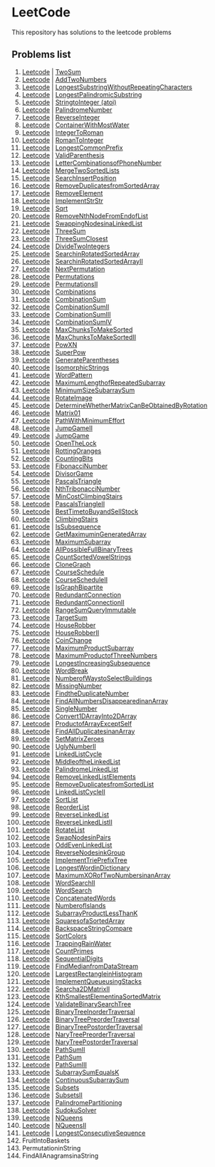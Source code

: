 # LeetCode

This repository has solutions to the leetcode problems

## Problems list

1. [Leetcode](https://leetcode.com/problems/two-sum) | [TwoSum](TwoSum.java)
2. [Leetcode](https://leetcode.com/problems/add-two-numbers) | [AddTwoNumbers](AddTwoNumbers.java)
3. [Leetcode](https://leetcode.com/problems/longest-substring-without-repeating-characters)
   | [LongestSubstringWithoutRepeatingCharacters](LongestSubstringWithoutRepeatingCharacters.java)
4. [Leetcode](https://leetcode.com/problems/longest-palindromic-substring)
   | [LongestPalindromicSubstring](LongestPalindromicSubstring.java)
5. [Leetcode](https://leetcode.com/problems/string-to-integer-atoi/) | [StringtoInteger (atoi)](StringtoInteger.java)
6. [Leetcode](https://leetcode.com/problems/palindrome-number) | [PalindromeNumber](PalindromeNumber.java)
7. [Leetcode](https://leetcode.com/problems/reverse-integer/) | [ReverseInteger](ReverseInteger.java)
8. [Leetcode](https://leetcode.com/problems/container-with-most-water)
   | [ContainerWithMostWater](ContainerWithMostWater.java)
9. [Leetcode](https://leetcode.com/problems/integer-to-roman/) | [IntegerToRoman](IntegerToRoman.java)
10. [Leetcode](https://leetcode.com/problems/roman-to-integer/) | [RomanToInteger](RomanToInteger.java)
11. [Leetcode](https://leetcode.com/problems/longest-common-prefix/) | [LongestCommonPrefix](LongestCommonPrefix.java)
12. [Leetcode](https://leetcode.com/problems/valid-parentheses/) | [ValidParenthesis](ValidParenthesis.java)
13. [Leetcode](https://leetcode.com/problems/letter-combinations-of-a-phone-number/)
    | [LetterCombinationsofPhoneNumber](LetterCombinationsofPhoneNumber.java)
14. [Leetcode](https://leetcode.com/problems/merge-two-sorted-lists/) | [MergeTwoSortedLists](MergeTwoSortedLists.java)
15. [Leetcode](https://leetcode.com/problems/search-insert-position/)
    | [SearchInsertPosition](SearchInsertPosition.java)
16. [Leetcode](https://leetcode.com/problems/remove-duplicates-from-sorted-array/)
    | [RemoveDuplicatesfromSortedArray](RemoveDuplicatesfromSortedArray.java)
17. [Leetcode](https://leetcode.com/problems/remove-element/) | [RemoveElement](RemoveElement.java)
18. [Leetcode](https://leetcode.com/problems/implement-strstr/) | [ImplementStrStr](ImplementStrStr.java)
19. [Leetcode](https://leetcode.com/problems/sqrtx/) | [Sqrt](Sqrt.java)
20. [Leetcode](https://leetcode.com/problems/remove-nth-node-from-end-of-list/)
    | [RemoveNthNodeFromEndofList](RemoveNthNodeFromEndofList.java)
21. [Leetcode](https://leetcode.com/problems/swapping-nodes-in-a-linked-list/)
    | [SwappingNodesinaLinkedList](SwappingNodesinaLinkedList.java)
22. [Leetcode](https://leetcode.com/problems/3sum/) | [ThreeSum](ThreeSum.java)
23. [Leetcode](https://leetcode.com/problems/3sum-closest/) | [ThreeSumClosest](ThreeSumClosest.java)
24. [Leetcode](https://leetcode.com/problems/divide-two-integers/) | [DivideTwoIntegers](DivideTwoIntegers.java)
25. [Leetcode](https://leetcode.com/problems/search-in-rotated-sorted-array/)
    | [SearchinRotatedSortedArray](SearchinRotatedSortedArray.java)
26. [Leetcode](https://leetcode.com/problems/search-in-rotated-sorted-array-ii/)
    | [SearchinRotatedSortedArrayII](SearchinRotatedSortedArrayII.java)
27. [Leetcode](https://leetcode.com/problems/next-permutation/) | [NextPermutation](NextPermutation.java)
28. [Leetcode](https://leetcode.com/problems/permutations/) | [Permutations](Permutations.java)
29. [Leetcode](https://leetcode.com/problems/permutations-ii/) | [PermutationsII](PermutationsII.java)
30. [Leetcode](https://leetcode.com/problems/combinations/) | [Combinations](Combinations.java)
31. [Leetcode](https://leetcode.com/problems/combination-sum/) | [CombinationSum](CombinationSum.java)
32. [Leetcode](https://leetcode.com/problems/combination-sum-ii/) | [CombinationSumII](CombinationSumII.java)
33. [Leetcode](https://leetcode.com/problems/combination-sum-iii/) | [CombinationSumIII](CombinationSumIII.java)
34. [Leetcode](https://leetcode.com/problems/combination-sum-iv/) | [CombinationSumIV](CombinationSumIV.java)
35. [Leetcode](https://leetcode.com/problems/max-chunks-to-make-sorted/)
    | [MaxChunksToMakeSorted](MaxChunksToMakeSorted.java)
36. [Leetcode](https://leetcode.com/problems/max-chunks-to-make-sorted-ii/)
    | [MaxChunksToMakeSortedII](MaxChunksToMakeSortedII.java)
37. [Leetcode](https://leetcode.com/problems/powx-n/) | [PowXN](PowXN.java)
38. [Leetcode](https://leetcode.com/problems/super-pow/) | [SuperPow](SuperPow.java)
39. [Leetcode](https://leetcode.com/problems/generate-parentheses/) | [GenerateParentheses](GenerateParentheses.java)
40. [Leetcode](https://leetcode.com/problems/isomorphic-strings/) | [IsomorphicStrings](IsomorphicStrings.java)
41. [Leetcode](https://leetcode.com/problems/word-pattern/) | [WordPattern](WordPattern.java)
42. [Leetcode](https://leetcode.com/problems/maximum-length-of-repeated-subarray/)
    | [MaximumLengthofRepeatedSubarray](MaximumLengthofRepeatedSubarray.java)
43. [Leetcode](https://leetcode.com/problems/minimum-size-subarray-sum/)
    | [MinimumSizeSubarraySum](MinimumSizeSubarraySum.java)
44. [Leetcode](https://leetcode.com/problems/rotate-image/) | [RotateImage](RotateImage.java)
45. [Leetcode](https://leetcode.com/problems/determine-whether-matrix-can-be-obtained-by-rotation/)
    | [DetermineWhetherMatrixCanBeObtainedByRotation](DetermineWhetherMatrixCanBeObtainedByRotation.java)
46. [Leetcode](https://leetcode.com/problems/01-matrix/) | [Matrix01](Matrix01.java)
47. [Leetcode](https://leetcode.com/problems/path-with-minimum-effort/)
    | [PathWithMinimumEffort](PathWithMinimumEffort.java)
48. [Leetcode](https://leetcode.com/problems/jump-game-ii/) | [JumpGameII](JumpGameII.java)
49. [Leetcode](https://leetcode.com/problems/jump-game/) | [JumpGame](JumpGame.java)
50. [Leetcode](https://leetcode.com/problems/open-the-lock/) | [OpenTheLock](OpenTheLock.java)
51. [Leetcode](https://leetcode.com/problems/rotting-oranges/) | [RottingOranges](RottingOranges.java)
52. [Leetcode](https://leetcode.com/problems/counting-bits/) | [CountingBits](CountingBits.java)
53. [Leetcode](https://leetcode.com/problems/fibonacci-number/) | [FibonacciNumber](FibonacciNumber.java)
54. [Leetcode](https://leetcode.com/problems/divisor-game/) | [DivisorGame](DivisorGame.java)
55. [Leetcode](https://leetcode.com/problems/pascals-triangle/) | [PascalsTriangle](PascalsTriangle.java)
56. [Leetcode](https://leetcode.com/problems/n-th-tribonacci-number/) | [NthTribonacciNumber](NthTribonacciNumber.java)
57. [Leetcode](https://leetcode.com/problems/min-cost-climbing-stairs/)
    | [MinCostClimbingStairs](MinCostClimbingStairs.java)
58. [Leetcode](https://leetcode.com/problems/pascals-triangle-ii/) | [PascalsTriangleII](PascalsTriangleII.java)
59. [Leetcode](https://leetcode.com/problems/best-time-to-buy-and-sell-stock/)
    | [BestTimetoBuyandSellStock](BestTimetoBuyandSellStock.java)
60. [Leetcode](https://leetcode.com/problems/climbing-stairs/) | [ClimbingStairs](ClimbingStairs.java)
61. [Leetcode](https://leetcode.com/problems/is-subsequence/) | [IsSubsequence](IsSubsequence.java)
62. [Leetcode](https://leetcode.com/problems/get-maximum-in-generated-array/)
    | [GetMaximuminGeneratedArray](GetMaximuminGeneratedArray.java)
63. [Leetcode](https://leetcode.com/problems/maximum-subarray/) | [MaximumSubarray](MaximumSubarray.java)
64. [Leetcode](https://leetcode.com/problems/all-possible-full-binary-trees/)
    | [AllPossibleFullBinaryTrees](AllPossibleFullBinaryTrees.java)
65. [Leetcode](https://leetcode.com/problems/count-sorted-vowel-strings/)
    | [CountSortedVowelStrings](CountSortedVowelStrings.java)
66. [Leetcode](https://leetcode.com/problems/clone-graph/) | [CloneGraph](CloneGraph.java)
67. [Leetcode](https://leetcode.com/problems/course-schedule/) | [CourseSchedule](CourseSchedule.java)
68. [Leetcode](https://leetcode.com/problems/course-schedule-ii/) | [CourseScheduleII](CourseScheduleII.java)
69. [Leetcode](https://leetcode.com/problems/is-graph-bipartite/) | [IsGraphBipartite](IsGraphBipartite.java)
70. [Leetcode](https://leetcode.com/problems/redundant-connection/) | [RedundantConnection](RedundantConnection.java)
71. [Leetcode](https://leetcode.com/problems/redundant-connection-ii/)
    | [RedundantConnectionII](RedundantConnectionII.java)
72. [Leetcode](https://leetcode.com/problems/range-sum-query-immutable/)
    | [RangeSumQueryImmutable](RangeSumQueryImmutable.java)
73. [Leetcode](https://leetcode.com/problems/target-sum/) | [TargetSum](TargetSum.java)
74. [Leetcode](https://leetcode.com/problems/house-robber/) | [HouseRobber](HouseRobber.java)
75. [Leetcode](https://leetcode.com/problems/house-robber-ii/) | [HouseRobberII](HouseRobberII.java)
76. [Leetcode](https://leetcode.com/problems/coin-change/) | [CoinChange](CoinChange.java)
77. [Leetcode](https://leetcode.com/problems/maximum-product-subarray/)
    | [MaximumProductSubarray](MaximumProductSubarray.java)
78. [Leetcode](https://leetcode.com/problems/maximum-product-of-three-numbers/)
    | [MaximumProductofThreeNumbers](MaximumProductofThreeNumbers.java)
79. [Leetcode](https://leetcode.com/problems/longest-increasing-subsequence/)
    | [LongestIncreasingSubsequence](LongestIncreasingSubsequence.java)
80. [Leetcode](https://leetcode.com/problems/word-break/) | [WordBreak](WordBreak.java)
81. [Leetcode](https://leetcode.com/problems/number-of-ways-to-select-buildings/)
    | [NumberofWaystoSelectBuildings](NumberofWaystoSelectBuildings.java)
82. [Leetcode](https://leetcode.com/problems/missing-number/) | [MissingNumber](MissingNumber.java)
83. [Leetcode](https://leetcode.com/problems/find-the-duplicate-number/)
    | [FindtheDuplicateNumber](FindtheDuplicateNumber.java)
84. [Leetcode](https://leetcode.com/problems/find-all-numbers-disappeared-in-an-array/)
    | [FindAllNumbersDisappearedinanArray](FindAllNumbersDisappearedinanArray.java)
85. [Leetcode](https://leetcode.com/problems/single-number/) | [SingleNumber](SingleNumber.java)
86. [Leetcode](https://leetcode.com/problems/convert-1d-array-into-2d-array/)
    | [Convert1DArrayInto2DArray](Convert1DArrayInto2DArray.java)
87. [Leetcode](https://leetcode.com/problems/product-of-array-except-self/)
    | [ProductofArrayExceptSelf](ProductofArrayExceptSelf.java)
88. [Leetcode](https://leetcode.com/problems/find-all-duplicates-in-an-array/)
    | [FindAllDuplicatesinanArray](FindAllDuplicatesinanArray.java)
89. [Leetcode](https://leetcode.com/problems/set-matrix-zeroes/) | [SetMatrixZeroes](SetMatrixZeroes.java)
90. [Leetcode](https://leetcode.com/problems/ugly-number-ii/) | [UglyNumberII](UglyNumberII.java)
91. [Leetcode](https://leetcode.com/problems/linked-list-cycle/) | [LinkedListCycle](LinkedListCycle.java)
92. [Leetcode](https://leetcode.com/problems/middle-of-the-linked-list/)
    | [MiddleoftheLinkedList](MiddleoftheLinkedList.java)
93. [Leetcode](https://leetcode.com/problems/palindrome-linked-list/)
    | [PalindromeLinkedList](PalindromeLinkedList.java)
94. [Leetcode](https://leetcode.com/problems/remove-linked-list-elements/)
    | [RemoveLinkedListElements](RemoveLinkedListElements.java)
95. [Leetcode](https://leetcode.com/problems/remove-duplicates-from-sorted-list/)
    | [RemoveDuplicatesfromSortedList](RemoveDuplicatesfromSortedList.java)
96. [Leetcode](https://leetcode.com/problems/linked-list-cycle-ii/) | [LinkedListCycleII](LinkedListCycleII.java)
97. [Leetcode](https://leetcode.com/problems/sort-list/) | [SortList](SortList.java)
98. [Leetcode](https://leetcode.com/problems/reorder-list/) | [ReorderList](ReorderList.java)
99. [Leetcode](https://leetcode.com/problems/reverse-linked-list/) | [ReverseLinkedList](ReverseLinkedList.java)
100. [Leetcode](https://leetcode.com/problems/reverse-linked-list-ii/) | [ReverseLinkedListII](ReverseLinkedListII.java)
101. [Leetcode](https://leetcode.com/problems/rotate-list/) | [RotateList](RotateList.java)
102. [Leetcode](https://leetcode.com/problems/swap-nodes-in-pairs/) | [SwapNodesinPairs](SwapNodesinPairs.java)
103. [Leetcode](https://leetcode.com/problems/odd-even-linked-list/) | [OddEvenLinkedList](OddEvenLinkedList.java)
104. [Leetcode](https://leetcode.com/problems/reverse-nodes-in-k-group/)
     | [ReverseNodesinkGroup](ReverseNodesinkGroup.java)
105. [Leetcode](https://leetcode.com/problems/implement-trie-prefix-tree/)
     | [ImplementTriePrefixTree](ImplementTriePrefixTree.java)
106. [Leetcode](https://leetcode.com/problems/longest-word-in-dictionary/)
     | [LongestWordinDictionary](LongestWordinDictionary.java)
107. [Leetcode](https://leetcode.com/problems/maximum-xor-of-two-numbers-in-an-array/)
     | [MaximumXORofTwoNumbersinanArray](MaximumXORofTwoNumbersinanArray.java)
108. [Leetcode](https://leetcode.com/problems/word-search-ii/) | [WordSearchII](WordSearchII.java)
109. [Leetcode](https://leetcode.com/problems/word-search/) | [WordSearch](WordSearch.java)
110. [Leetcode](https://leetcode.com/problems/concatenated-words/) | [ConcatenatedWords](ConcatenatedWords.java)
111. [Leetcode](https://leetcode.com/problems/number-of-islands/) | [NumberofIslands](NumberofIslands.java)
112. [Leetcode](https://leetcode.com/problems/subarray-product-less-than-k/)
     | [SubarrayProductLessThanK](SubarrayProductLessThanK.java)
113. [Leetcode](https://leetcode.com/problems/squares-of-a-sorted-array/)
     | [SquaresofaSortedArray](SquaresofaSortedArray.java)
114. [Leetcode](https://leetcode.com/problems/backspace-string-compare/)
     | [BackspaceStringCompare](BackspaceStringCompare.java)
115. [Leetcode](https://leetcode.com/problems/sort-colors/) | [SortColors](SortColors.java)
116. [Leetcode](https://leetcode.com/problems/trapping-rain-water/) | [TrappingRainWater](TrappingRainWater.java)
117. [Leetcode](https://leetcode.com/problems/count-primes/) | [CountPrimes](CountPrimes.java)
118. [Leetcode](https://leetcode.com/problems/sequential-digits/) | [SequentialDigits](SequentialDigits.java)
119. [Leetcode](https://leetcode.com/problems/find-median-from-data-stream/)
     | [FindMedianfromDataStream](FindMedianfromDataStream.java)
120. [Leetcode](https://leetcode.com/problems/largest-rectangle-in-histogram/)
     | [LargestRectangleinHistogram](LargestRectangleinHistogram.java)
121. [Leetcode](https://leetcode.com/problems/implement-queue-using-stacks/)
     | [ImplementQueueusingStacks](ImplementQueueusingStacks.java)
122. [Leetcode](https://leetcode.com/problems/search-a-2d-matrix-ii/) | [Searcha2DMatrixII](Searcha2DMatrixII.java)
123. [Leetcode](https://leetcode.com/problems/kth-smallest-element-in-a-sorted-matrix/)
     | [KthSmallestElementinaSortedMatrix](KthSmallestElementinaSortedMatrix.java)
124. [Leetcode](https://leetcode.com/problems/validate-binary-search-tree/)
     | [ValidateBinarySearchTree](ValidateBinarySearchTree.java)
125. [Leetcode](https://leetcode.com/problems/binary-tree-inorder-traversal/)
     | [BinaryTreeInorderTraversal](BinaryTreeInorderTraversal.java)
126. [Leetcode](https://leetcode.com/problems/binary-tree-preorder-traversal/)
     | [BinaryTreePreorderTraversal](BinaryTreePreorderTraversal.java)
127. [Leetcode](https://leetcode.com/problems/binary-tree-postorder-traversal/)
     | [BinaryTreePostorderTraversal](BinaryTreePostorderTraversal.java)
128. [Leetcode](https://leetcode.com/problems/n-ary-tree-preorder-traversal/)
     | [NaryTreePreorderTraversal](NaryTreePreorderTraversal.java)
129. [Leetcode](https://leetcode.com/problems/n-ary-tree-postorder-traversal/)
     | [NaryTreePostorderTraversal](NaryTreePostorderTraversal.java)
130. [Leetcode](https://leetcode.com/problems/path-sum-ii/) | [PathSumII](PathSumII.java)
131. [Leetcode](https://leetcode.com/problems/path-sum/) | [PathSum](PathSum.java)
132. [Leetcode](https://leetcode.com/problems/path-sum-iii/) | [PathSumIII](PathSumIII.java)
133. [Leetcode](https://leetcode.com/problems/subarray-sum-equals-k/) | [SubarraySumEqualsK](SubarraySumEqualsK.java)
134. [Leetcode](https://leetcode.com/problems/continuous-subarray-sum/)
     | [ContinuousSubarraySum](ContinuousSubarraySum.java)
135. [Leetcode](https://leetcode.com/problems/subsets/) | [Subsets](Subsets.java)
136. [Leetcode](https://leetcode.com/problems/subsets-ii/) | [SubsetsII](SubsetsII.java)
137. [Leetcode](https://leetcode.com/problems/palindrome-partitioning/)
     | [PalindromePartitioning](PalindromePartitioning.java)
138. [Leetcode](https://leetcode.com/problems/sudoku-solver/) | [SudokuSolver](SudokuSolver.java)
139. [Leetcode](https://leetcode.com/problems/n-queens/) | [NQueens](NQueens.java)
140. [Leetcode](https://leetcode.com/problems/n-queens-ii/) | [NQueensII](NQueensII.java)
141. [Leetcode](https://leetcode.com/problems/longest-consecutive-sequence/)
     | [LongestConsecutiveSequence](LongestConsecutiveSequence.java)
142. FruitIntoBaskets
143. PermutationinString
144. FindAllAnagramsinaString